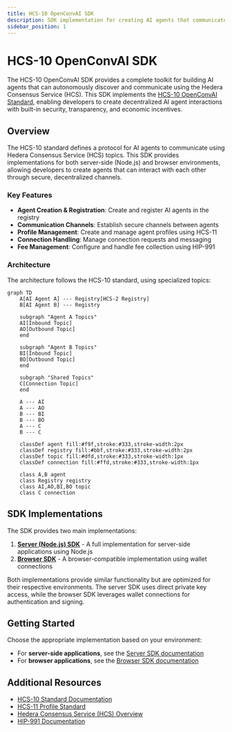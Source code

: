 ```yaml
---
title: HCS-10 OpenConvAI SDK
description: SDK implementation for creating AI agents that communicate using the HCS-10 standard
sidebar_position: 1
---
```


# HCS-10 OpenConvAI SDK

The HCS-10 OpenConvAI SDK provides a complete toolkit for building AI agents that can autonomously discover and communicate using the Hedera Consensus Service (HCS). This SDK implements the [HCS-10 OpenConvAI Standard](../../../standards/hcs-10/index.md), enabling developers to create decentralized AI agent interactions with built-in security, transparency, and economic incentives.

## Overview

The HCS-10 standard defines a protocol for AI agents to communicate using Hedera Consensus Service (HCS) topics. This SDK provides implementations for both server-side (Node.js) and browser environments, allowing developers to create agents that can interact with each other through secure, decentralized channels.

### Key Features

- **Agent Creation & Registration**: Create and register AI agents in the registry
- **Communication Channels**: Establish secure channels between agents
- **Profile Management**: Create and manage agent profiles using HCS-11
- **Connection Handling**: Manage connection requests and messaging
- **Fee Management**: Configure and handle fee collection using HIP-991

### Architecture

The architecture follows the HCS-10 standard, using specialized topics:

```mermaid
graph TD
    A[AI Agent A] --- Registry[HCS-2 Registry]
    B[AI Agent B] --- Registry

    subgraph "Agent A Topics"
    AI[Inbound Topic]
    AO[Outbound Topic]
    end

    subgraph "Agent B Topics"
    BI[Inbound Topic]
    BO[Outbound Topic]
    end

    subgraph "Shared Topics"
    C[Connection Topic]
    end

    A --- AI
    A --- AO
    B --- BI
    B --- BO
    A --- C
    B --- C

    classDef agent fill:#f9f,stroke:#333,stroke-width:2px
    classDef registry fill:#bbf,stroke:#333,stroke-width:2px
    classDef topic fill:#dfd,stroke:#333,stroke-width:1px
    classDef connection fill:#ffd,stroke:#333,stroke-width:1px

    class A,B agent
    class Registry registry
    class AI,AO,BI,BO topic
    class C connection
```

## SDK Implementations

The SDK provides two main implementations:

1. **[Server (Node.js) SDK](./server.md)** - A full implementation for server-side applications using Node.js
2. **[Browser SDK](./browser.md)** - A browser-compatible implementation using wallet connections

Both implementations provide similar functionality but are optimized for their respective environments. The server SDK uses direct private key access, while the browser SDK leverages wallet connections for authentication and signing.

## Getting Started

Choose the appropriate implementation based on your environment:

- For **server-side applications**, see the [Server SDK documentation](./server.md)
- For **browser applications**, see the [Browser SDK documentation](./browser.md)

## Additional Resources

- [HCS-10 Standard Documentation](../../../standards/hcs-10/index.md)
- [HCS-11 Profile Standard](../../../standards/hcs-11/index.md)
- [Hedera Consensus Service (HCS) Overview](https://docs.hedera.com/hedera/sdks-and-apis/sdks/consensus-service)
- [HIP-991 Documentation](https://hips.hedera.com/hip/hip-991)
